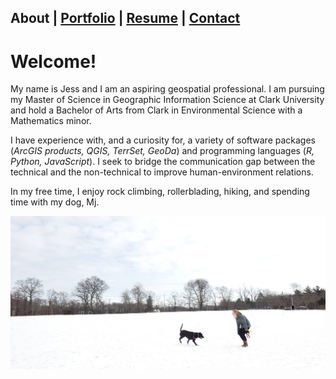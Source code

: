 ## About | [Portfolio](./portfolio.md) | [Resume](./resume.md) | [Contact](./contact.md)

# Welcome!
 
My name is Jess and I am an aspiring geospatial professional. I am pursuing my Master of Science in Geographic Information Science at Clark University and hold a Bachelor of Arts from Clark in Environmental Science with a Mathematics minor. 

I have experience with, and a curiosity for, a variety of software packages (*ArcGIS products, QGIS, TerrSet, GeoDa*) and programming languages (*R, Python, JavaScript*). I seek to bridge the communication gap between the technical and the non-technical to improve human-environment relations. 

In my free time, I enjoy rock climbing, rollerblading, hiking, and spending time with my dog, Mj.

![](assets/img/c_mj2.jpg)
